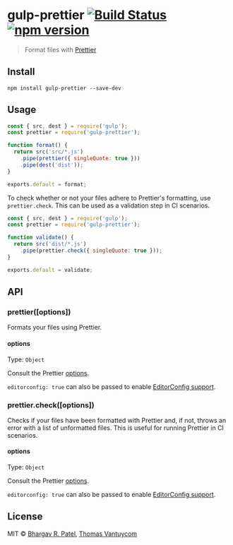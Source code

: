 # gulp-prettier [![Build Status](https://travis-ci.org/TheDancingCode/gulp-prettier.svg?branch=master)](https://travis-ci.org/TheDancingCode/gulp-prettier) [![npm version](https://img.shields.io/npm/v/gulp-prettier.svg)](https://www.npmjs.com/package/gulp-prettier)

> Format files with [Prettier](https://github.com/prettier/prettier)

## Install

```
npm install gulp-prettier --save-dev
```

## Usage

```js
const { src, dest } = require('gulp');
const prettier = require('gulp-prettier');

function format() {
  return src('src/*.js')
    .pipe(prettier({ singleQuote: true }))
    .pipe(dest('dist'));
}

exports.default = format;
```

To check whether or not your files adhere to Prettier's formatting, use `prettier.check`. This can be used as a validation step in CI scenarios.

```js
const { src, dest } = require('gulp');
const prettier = require('gulp-prettier');

function validate() {
  return src('dist/*.js')
    .pipe(prettier.check({ singleQuote: true }));
}

exports.default = validate;
```

## API

### prettier([options])

Formats your files using Prettier.

#### options

Type: `Object`

Consult the Prettier [options](https://prettier.io/docs/en/options.html).

`editorconfig: true` can also be passed to enable [EditorConfig support](https://prettier.io/docs/en/api.html#prettierresolveconfigfilepath-options).

### prettier.check([options])

Checks if your files have been formatted with Prettier and, if not, throws an error with a list of unformatted files. This is useful for running Prettier in CI scenarios.

#### options

Type: `Object`

Consult the Prettier [options](https://prettier.io/docs/en/options.html).

`editorconfig: true` can also be passed to enable [EditorConfig support](https://prettier.io/docs/en/api.html#prettierresolveconfigfilepath-options).

## License

MIT © [Bhargav R. Patel](https://github.com/bhargavrpatel), [Thomas Vantuycom](https://github.com/TheDancingCode)
